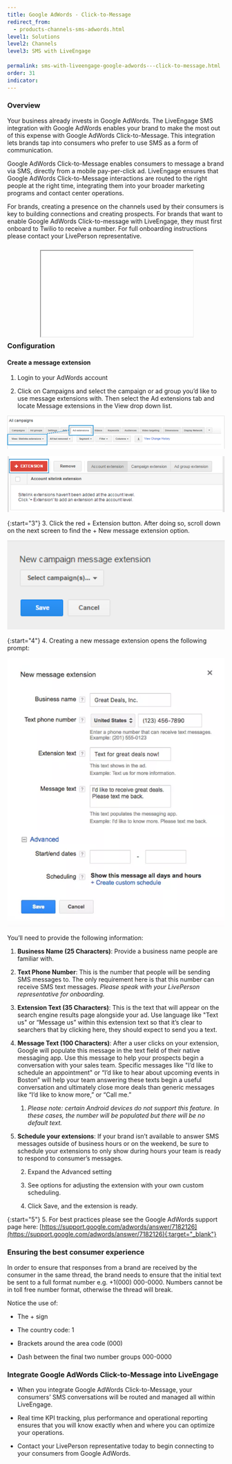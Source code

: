 ```yaml
---
title: Google AdWords - Click-to-Message
redirect_from:
  - products-channels-sms-adwords.html
level1: Solutions
level2: Channels
level3: SMS with LiveEngage

permalink: sms-with-liveengage-google-adwords---click-to-message.html
order: 31
indicator:
---
```


### Overview

Your business already invests in Google AdWords. The LiveEngage SMS integration with Google AdWords enables your brand to make the most out of this expense with Google AdWords Click-to-Message. This integration lets brands tap into consumers who prefer to use SMS as a form of communication.

Google AdWords Click-to-Message enables consumers to message a brand via SMS, directly from a mobile pay-per-click ad. LiveEngage ensures that Google AdWords Click-to-Message interactions are routed to the right people at the right time, integrating them into your broader marketing programs and contact center operations.

For brands, creating a presence on the channels used by their consumers is key to building connections and creating prospects. For brands that want to enable Google AdWords Click-to-message with LiveEngage, they must first onboard to Twilio to receive a number. For full onboarding instructions please contact your LivePerson representative.

<div style="display: block; position: relative; max-width: 70%;margin:0 auto;"><div style="padding-top: 56.25%;"><iframe src="//players.brightcove.net/902047215001/default_default/index.html?videoId=5275429400001" allowfullscreen webkitallowfullscreen mozallowfullscreen style="width: 100%; height: 100%; position: absolute; top: 10px; bottom: 0px; right: 0px; left: 0px;"></iframe></div></div>

### Configuration

#### Create a message extension

1. Login to your AdWords account

2. Click on Campaigns and select the campaign or ad group you’d like to use message extensions with. Then select the Ad extensions tab and locate Message extensions in the View drop down list.

![All Campaigns](img/adwords.png)


![Extensions](img/adwords1.png)

{:start="3"}
3. Click the red + Extension button. After doing so, scroll down on the next screen to find the + New message extension option.

![Extension](img/adwords3.png)

{:start="4"}
4. Creating a new message extension opens the following prompt:

![Extension Final](img/adwords4.png)

You’ll need to provide the following information:

1. **Business Name (25 Characters)**: Provide a business name people are familiar with.

2. **Text Phone Number**: This is the number that people will be sending SMS messages to. The only requirement here is that this number can receive SMS text messages. *Please speak with your LivePerson representative for onboarding.*

3. **Extension Text (35 Characters)**: This is the text that will appear on the search engine results page alongside your ad. Use language like "Text us" or “Message us” within this extension text so that it’s clear to searchers that by clicking here, they should expect to send you a text.

4. **Message Text (100 Characters)**: After a user clicks on your extension, Google will populate this message in the text field of their native messaging app. Use this message to help your prospects begin a conversation with your sales team. Specific messages like "I’d like to schedule an appointment" or “I’d like to hear about upcoming events in Boston” will help your team answering these texts begin a useful conversation and ultimately close more deals than generic messages like “I’d like to know more,” or “Call me.”

    1. *Please note: certain Android devices do not support this feature. In these cases, the number will be populated but there will be no default text.*

5. **Schedule your extensions**: If your brand isn’t available to answer SMS messages outside of business hours or on the weekend, be sure to schedule your extensions to only show during hours your team is ready to respond to consumer’s messages.

    2. Expand the Advanced setting

    3. See options for adjusting the extension with your own custom scheduling.

    4. Click Save, and the extension is ready.



{:start="5"}
5. For best practices please see the Google AdWords support page here: [https://support.google.com/adwords/answer/7182126](https://support.google.com/adwords/answer/7182126){:target="_blank"}

### Ensuring the best consumer experience

In order to ensure that responses from a brand are received by the consumer in the same thread, the brand needs to ensure that the initial text be sent to a full format number e.g. +1(000) 000-0000.  Numbers cannot be in toll free number format, otherwise the thread will break.

Notice the use of:

* The + sign

* The country code: 1

* Brackets around the area code (000)

* Dash between the final two number groups 000-0000

### Integrate Google AdWords Click-to-Message into LiveEngage

* When you integrate Google AdWords Click-to-Message, your consumers’ SMS conversations will be routed and managed all within LiveEngage.

* Real time KPI tracking, plus performance and operational reporting ensures that you will know exactly when and where you can optimize your operations.

* Contact your LivePerson representative today to begin connecting to your consumers from Google AdWords.
